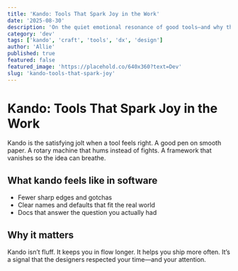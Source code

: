```yaml
---
title: 'Kando: Tools That Spark Joy in the Work'
date: '2025-08-30'
description: 'On the quiet emotional resonance of good tools—and why that feeling matters for craft.'
category: 'dev'
tags: ['kando', 'craft', 'tools', 'dx', 'design']
author: 'Allie'
published: true
featured: false
featured_image: 'https://placehold.co/640x360?text=Dev'
slug: 'kando-tools-that-spark-joy'
---
```


# Kando: Tools That Spark Joy in the Work

Kando is the satisfying jolt when a tool feels right. A good pen on smooth paper. A rotary machine that hums instead of fights. A framework that vanishes so the idea can breathe.

## What kando feels like in software

- Fewer sharp edges and gotchas
- Clear names and defaults that fit the real world
- Docs that answer the question you actually had

## Why it matters

Kando isn’t fluff. It keeps you in flow longer. It helps you ship more often. It’s a signal that the designers respected your time—and your attention.
